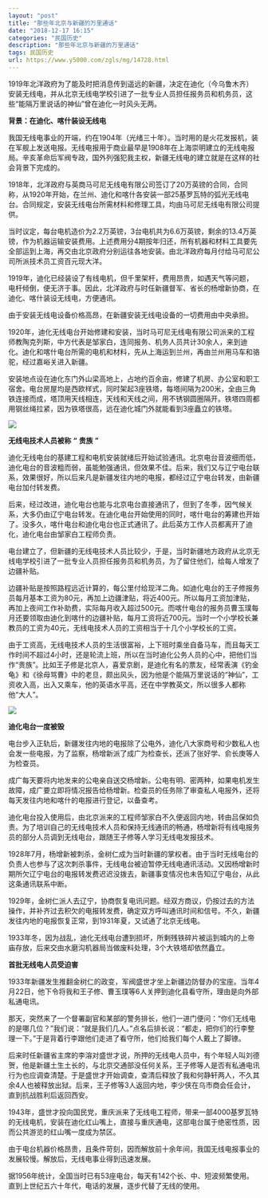 ```yaml
---
layout: "post"
title: "那些年北京与新疆的万里通话"
date: "2018-12-17 16:15"
categories: "民国历史"
description: "那些年北京与新疆的万里通话"
tags: 民国历史
url: https://www.y5000.com/zgls/mg/14728.html
---
```






1919年北洋政府为了能及时把消息传到遥远的新疆，决定在迪化（今乌鲁木齐）安装无线电，并从北京无线电学校引进了一批专业人员担任报务员和机务员，这些“能隔万里说话的神仙”曾在迪化一时风头无两。

**背景：在迪化、喀什装设无线电**

我国无线电事业的开端，约在1904年（光绪三十年）。当时用的是火花发报机，装在军舰上发送电报。无线电报用于商业最早是1908年在上海崇明建立的无线电报局。辛亥革命后军阀专政，国外列强犯我主权，新疆无线电的建立就是在这样的社会背景下完成的。

1918年，北洋政府与英商马可尼无线电有限公司签订了20万英镑的合同，合同称，从1920年开始，在兰州、迪化和喀什各安装一部25基罗瓦特的弧光无线电台。合同规定，安装无线电台所需材料和修理工具，均由马可尼无线电有限公司提供。

当时议定，每台电机造价为2.2万英镑，3台电机共为6.6万英镑，剩余的13.4万英镑，作为机器运输安装费用。上述费用分4期按年归还，所有机器和材料工具要先全部运到上海，再交由北京政府分别运往各地安装。由北洋政府每月付给马可尼公司所派技术员工资百元现大洋。

1919年，迪化已经装设了有线电机，但千里架杆，费用昂贵，如遇天气等问题，电杆倾倒，便无济于事。因此，北洋政府与时任新疆督军、省长的杨增新协商，在迪化、喀什装设无线电，方便通讯。

由于安装无线电设备价格高昂，在新疆安装无线电设备的一切费用由中央承担。

1920年，迪化无线电台开始修建和安装，当时马可尼无线电有限公司派来的工程师教陶克列斯，中方代表是邹家白，连同报务、机务人员共计30余人，来到迪化。迪化和喀什电台所需的电机和材料，先从上海运到兰州，再由兰州用马车和骆驼，经过嘉峪关进入新疆。

安装地点设在迪化东门外山梁高地上，占地约百余亩，修建了机房、办公室和职工宿舍。电台房屋均是西欧样式，同时架起3座铁塔，每塔间隔为200米，全由三角铁连接而成，塔顶用天线相连，天线和天线之间，用不锈钢圆圈隔开。铁塔四周都用钢丝绳拉紧，因为铁塔很高，远在迪化城门外就能看到3座矗立的铁塔。

![](https://img.y5000.com/uploads/allimg/170223/8-1F223135332239.jpg)

**无线电技术人员被称** **“** **贵族** **”**

迪化无线电台的基建工程和电机安装就绪后开始试验通讯。北京电台音波细而低，迪化电台的音波粗而弱，虽能勉强通讯，但效果不佳。后来，我们又与辽宁电台联系，效果很好，所以后来凡是新疆发往内地的电报，都经过辽宁电台转发，由新疆电台加付转发费。

后来，经过改进，迪化电台也能与北京电台直接通讯了，但到了冬季，因气候关系，大多仍由辽宁电台转发。在迪化电台开始使用的同时，喀什电台的筹建也开始了。没多久，喀什电台和迪化电台也正式通讯了。此后英方工作人员都离开了迪化，迪化电台由邹家白工程师负责。

电台建立了，但新疆的无线电技术人员比较少，于是，当时新疆地方政府从北京无线电学校引进了一批专业人员担任报务员和机务员，为了留住他们，给每人增发了边疆补贴。

边疆补贴是按照路程远近计算的，每公里付给现洋二角。如迪化电台的王子修报务员每月基本工资为80元，再加上边疆津贴，将近400元。所以每月工资加津贴，再加上夜间工作补助费，实际每月收入超过500元。而喀什电台的报务员曹玉璞每月还要领取由迪化到喀什的边疆补贴，每月工资将近700元。当时一个小学校长兼教员的工资为40元，无线电技术人员的工资相当于十几个小学校长的工资。

由于工资高，无线电技术人员的生活很富裕，上下班时乘坐自备马车，而且每天工作时间不超过4小时，还是轮流上班，所以在当时迪化公务人员的心中，把他们当作“贵族”。比如王子修是北京人，喜爱京剧，是迪化有名的票友，经常表演《钓金龟》和《徐母骂曹》中的老旦，颇出风头，因为他是个能隔万里说话的“神仙”，工资收入高，出入又乘车，他的英语水平高，还在中学教英文，所以很多人都称他“大人”。

![](https://img.y5000.com/uploads/allimg/170223/8-1F223135340P6.jpg)

**迪化电台一度被毁**

电台步入正轨后，新疆发往内地的电报除了公电外，迪化八大家商号和少数私人也会发一些电报，为了监察，杨增新派了成广为检查长，还派了张好学、俞长庚等人为检查员。

成广每天要将内地发来的公电亲自送交杨增新。公电有明、密两种，如果电机发生故障，成广要立即将情况报告给杨增新。检查员的任务除了审查私人电报外，还将每天发往内地和喀什的电报进行登记，以备查考。

迪化电台投入使用后，由北京派来的工程师邹家白不久便返回内地，转由吕保如负责。为了培训自己的无线电技术人员和保持无线通讯的畅通，杨增新将有线电报务员的部分人员调到无线电台，跟随王子修等人学习无线电发报技术。

1928年7月，杨增新被刺杀，金树仁成为当时新疆的掌权者。由于当时无线电台的负责人也参与了这次刺杀事件，无线电台被迫暂停无线电通讯活动。又因杨增新时期所欠辽宁电台的电报转发费迟迟没拨去，新疆事变情况也未告知辽宁电台，从此这条通讯联系中断。

1929年，金树仁派人去辽宁，协商恢复电讯问题。经双方商议，仍按过去的方法操作，并补齐过去积欠的电报转发费，确定双方呼叫通讯时间和信号。不久，新疆发往内地的电报恢复正常，到1931年夏，又试通了北京无线电。

1933年冬，因为战乱，迪化无线电台遭到损坏，所剩残铁碎片被运到城内的上帝庙存放，后来交由水磨沟机器局当做废料处理，3个大铁塔却依然矗立。

**首批无线电人员受迫害**

1933年新疆发生推翻金树仁的政变，军阀盛世才坐上新疆边防督办的宝座。当年4月22日，他下令将我和王子修、曹玉璞等6人关押到迪化县看守所，理由是向外部私通电讯。

那天，突然来了一个督署副官和某部的警务排长，他们一进门便问：“你们无线电的是哪几位？”我们说：“就是我们几人。”点名后排长说：“都走，把你们的行李整理一下。”于是背着行李跟他们走进了看守所，他们给我们每个人戴上了脚镣。

后来时任新疆省主席的李溶对盛世才说，所押的无线电人员中，有个年轻人叫刘德贺，他是新疆土生土长的，与北京交通部没任何关系，王子修等人是否有私通电讯行为也应调查清楚。于是盛世才开始调查，查清后释放了我和何静轩两人，不久其余4人也被释放出狱。后来，王子修等3人返回内地，李少侠在乌市商会任会计，直到抗战胜利后返回西安。

1943年，盛世才投向国民党，重庆派来了无线电工程师，带来一部4000基罗瓦特的无线电机，安装在迪化红山嘴上，直接与重庆通电，这部电台属于绝密性质，因而公共游览的红山嘴一度成为禁区。

由于电台机器价格昂贵，且条件苛刻，因而解放前十余年间，我国无线电报事业的发展较慢。解放后，无线电事业得到迅速发展。

据1956年统计，全国当时已有53座电台，每天有142个长、中、短波频繁使用。直到上世纪五六十年代，电话的发展，逐步代替了无线的使用。
